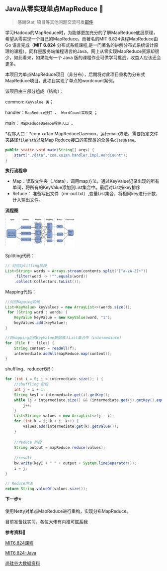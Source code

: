 ## Java从零实现单点MapReduce :star2: 

> 感谢Star, 项目等其他问题交流可发[邮件](mailto:toxuan1998@qq.com)

学习Hadoop的MapReduce时，为能够更加充分的了解MapReduce底层原理，希望从零实现一个自己的MapReduce。而著名的MIT 6.824课程MapReduce由 Go 语言完成（**MIT  6.824** 分布式系统课程,是一门著名的讲解分布式系统设计原理的课程）。同样是服务端编程语言的Java，网上从零实现MapReduce资源却很少，如此看来，如果能有一个 Java 版的课程作业可供学习挑战，收益人应该还会更多。

本项目为单点MapReduce项目（非分布），后期将对此项目重构为分布式MapReduce项目。此项目实现了单点的wordcount案例。

该项目由三部分组成（结构）：

common: `KeyValue 类`；

handler：`MapReduce接口 `、` WordCount实现类` ；

main： `MapReduceDaemon程序入口 `。

*程序入口：*com.xu1an.MapReduceDaemon，运行main方法。需要指定文件夹路径`filePath`以及Map Reduce接口的实现类的全类名`className`。

```java
public static void main(String[] args) {
	start("./data","com.xu1an.handler.impl.WordCount");
}
```

**执行流程:smile:**

- Map：读取文件夹（./data），调用map方法，通过KeyValue记录出现的所有单词，将所有的KeyValue添加到List集合中。最后对List按key排序
- Refuce： 准备写出文件（mr-out.txt）,变量List集合，将相同key进行计数，计入输出文件。

**流程图**

<img src=".\picture\流程介绍.png" style="zoom:22%;" />

Splitting代码：

```java
// 对应Splitting阶段
List<String> words = Arrays.stream(contents.split("[^a-zA-Z]+"))
    .filter(word -> !"".equals(word))
    .collect(Collectors.toList());
```

Mapping代码：

```java
//对应Mapping阶段
List<KeyValue> keyValues = new ArrayList<>(words.size());
 for (String word : words) {
    KeyValue keyValue = new KeyValue(word, "1");
    keyValues.add(keyValue);
}
```

```java
//将mapping后的KeyValue数据放入List集合中（intermediate）
for (File f : files) {
    String content = readAll(f);
    intermediate.addAll(mapReduce.map(content));
}
```

shuffling、reduce代码：

```java
for (int i = 0; i < intermediate.size(); ) {
    //shuffling 阶段
    int j = i + 1;
    String keyI = intermediate.get(i).getKey();
    while (j < intermediate.size() && (intermediate.get(j).getKey().equals(keyI))) {
    	j++;
    }
    List<String> values = new ArrayList<>(j - i);
    for (int k = i; k < j; k++) {
    	values.add(intermediate.get(k).getValue());
    }
    
    //reduce 阶段
    String output = mapReduce.reduce(values); 
    
    //result
    bw.write(keyI + " " + output + System.lineSeparator());
    i = j;
}
```

```java
// Reduce方法
return String.valueOf(values.size());
```

**下一步:star:**

使用Netty对单点MapReduce进行重构，实现分布MapReduce。

目前准备找实习，各位大佬有内推可[联系](mailto:toxuan1998@qq.com)我

**参考资料:tada:**

[MIT6.824课程]( https://pdos.csail.mit.edu/6.824/labs/lab-mr.html)

 [MIT6.824-Java](https://github.com/razertory/MIT6.824-Java)

[尚硅谷大数据资料](https://space.bilibili.com/302417610?spm_id_from=333.337.0.0)



